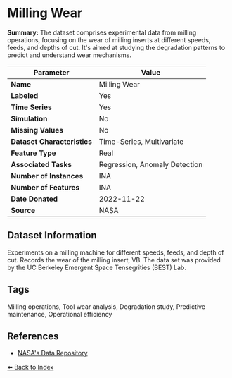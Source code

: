 # Milling Wear

**Summary:** The dataset comprises experimental data from milling operations, focusing on the wear of milling inserts at different speeds, feeds, and depths of cut. It's aimed at studying the degradation patterns to predict and understand wear mechanisms.

| Parameter | Value |
| --- | --- |
| **Name** | Milling Wear |
| **Labeled** | Yes |
| **Time Series** | Yes |
| **Simulation** | No |
| **Missing Values** | No |
| **Dataset Characteristics** | Time-Series, Multivariate |
| **Feature Type** | Real |
| **Associated Tasks** | Regression, Anomaly Detection |
| **Number of Instances** | INA |
| **Number of Features** | INA |
| **Date Donated** | 2022-11-22 |
| **Source** | NASA |

## Dataset Information

Experiments on a milling machine for different speeds, feeds, and depth of cut. Records the wear of the milling insert, VB. The data set was provided by the UC Berkeley Emergent Space Tensegrities (BEST) Lab.

## Tags

Milling operations, Tool wear analysis, Degradation study, Predictive maintenance, Operational efficiency

## References

- [NASA's Data Repository](https://data.nasa.gov/Raw-Data/Milling-Wear/vjv9-9f3x/data)

[⬅️ Back to Index](../README.md)
